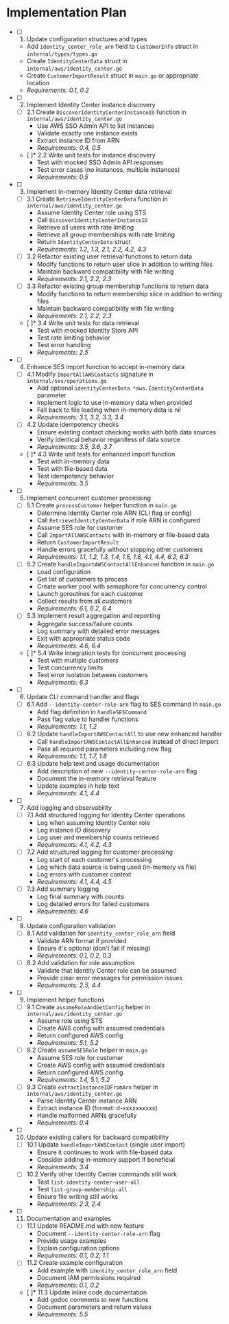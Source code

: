 # Implementation Plan

- [ ] 1. Update configuration structures and types
  - Add `identity_center_role_arn` field to `CustomerInfo` struct in `internal/types/types.go`
  - Create `IdentityCenterData` struct in `internal/aws/identity_center.go`
  - Create `CustomerImportResult` struct in `main.go` or appropriate location
  - _Requirements: 0.1, 0.2_

- [ ] 2. Implement Identity Center instance discovery
  - [ ] 2.1 Create `DiscoverIdentityCenterInstanceID` function in `internal/aws/identity_center.go`
    - Use AWS SSO Admin API to list instances
    - Validate exactly one instance exists
    - Extract instance ID from ARN
    - _Requirements: 0.4, 0.5_
  - [ ]* 2.2 Write unit tests for instance discovery
    - Test with mocked SSO Admin API responses
    - Test error cases (no instances, multiple instances)
    - _Requirements: 0.5_

- [ ] 3. Implement in-memory Identity Center data retrieval
  - [ ] 3.1 Create `RetrieveIdentityCenterData` function in `internal/aws/identity_center.go`
    - Assume Identity Center role using STS
    - Call `DiscoverIdentityCenterInstanceID`
    - Retrieve all users with rate limiting
    - Retrieve all group memberships with rate limiting
    - Return `IdentityCenterData` struct
    - _Requirements: 1.2, 1.3, 2.1, 2.2, 4.2, 4.3_
  - [ ] 3.2 Refactor existing user retrieval functions to return data
    - Modify functions to return user slice in addition to writing files
    - Maintain backward compatibility with file writing
    - _Requirements: 2.1, 2.2, 2.3_
  - [ ] 3.3 Refactor existing group membership functions to return data
    - Modify functions to return membership slice in addition to writing files
    - Maintain backward compatibility with file writing
    - _Requirements: 2.1, 2.2, 2.3_
  - [ ]* 3.4 Write unit tests for data retrieval
    - Test with mocked Identity Store API
    - Test rate limiting behavior
    - Test error handling
    - _Requirements: 2.5_


- [ ] 4. Enhance SES import function to accept in-memory data
  - [ ] 4.1 Modify `ImportAllAWSContacts` signature in `internal/ses/operations.go`
    - Add optional `identityCenterData *aws.IdentityCenterData` parameter
    - Implement logic to use in-memory data when provided
    - Fall back to file loading when in-memory data is nil
    - _Requirements: 3.1, 3.2, 3.3, 3.4_
  - [ ] 4.2 Update idempotency checks
    - Ensure existing contact checking works with both data sources
    - Verify identical behavior regardless of data source
    - _Requirements: 3.5, 3.6, 3.7_
  - [ ]* 4.3 Write unit tests for enhanced import function
    - Test with in-memory data
    - Test with file-based data
    - Test idempotency behavior
    - _Requirements: 3.5_

- [ ] 5. Implement concurrent customer processing
  - [ ] 5.1 Create `processCustomer` helper function in `main.go`
    - Determine Identity Center role ARN (CLI flag or config)
    - Call `RetrieveIdentityCenterData` if role ARN is configured
    - Assume SES role for customer
    - Call `ImportAllAWSContacts` with in-memory or file-based data
    - Return `CustomerImportResult`
    - Handle errors gracefully without stopping other customers
    - _Requirements: 1.1, 1.2, 1.3, 1.4, 1.5, 1.6, 4.1, 4.4, 6.2, 6.3_
  - [ ] 5.2 Create `handleImportAWSContactAllEnhanced` function in `main.go`
    - Load configuration
    - Get list of customers to process
    - Create worker pool with semaphore for concurrency control
    - Launch goroutines for each customer
    - Collect results from all customers
    - _Requirements: 6.1, 6.2, 6.4_
  - [ ] 5.3 Implement result aggregation and reporting
    - Aggregate success/failure counts
    - Log summary with detailed error messages
    - Exit with appropriate status code
    - _Requirements: 4.6, 6.4_
  - [ ]* 5.4 Write integration tests for concurrent processing
    - Test with multiple customers
    - Test concurrency limits
    - Test error isolation between customers
    - _Requirements: 6.3_


- [ ] 6. Update CLI command handler and flags
  - [ ] 6.1 Add `--identity-center-role-arn` flag to SES command in `main.go`
    - Add flag definition in `handleSESCommand`
    - Pass flag value to handler functions
    - _Requirements: 1.1, 1.2_
  - [ ] 6.2 Update `handleImportAWSContactAll` to use new enhanced handler
    - Call `handleImportAWSContactAllEnhanced` instead of direct import
    - Pass all required parameters including new flag
    - _Requirements: 1.1, 1.7, 1.8_
  - [ ] 6.3 Update help text and usage documentation
    - Add description of new `--identity-center-role-arn` flag
    - Document the in-memory retrieval feature
    - Update examples in help text
    - _Requirements: 4.1, 4.4_

- [ ] 7. Add logging and observability
  - [ ] 7.1 Add structured logging for Identity Center operations
    - Log when assuming Identity Center role
    - Log instance ID discovery
    - Log user and membership counts retrieved
    - _Requirements: 4.1, 4.2, 4.3_
  - [ ] 7.2 Add structured logging for customer processing
    - Log start of each customer's processing
    - Log which data source is being used (in-memory vs file)
    - Log errors with customer context
    - _Requirements: 4.1, 4.4, 4.5_
  - [ ] 7.3 Add summary logging
    - Log final summary with counts
    - Log detailed errors for failed customers
    - _Requirements: 4.6_

- [ ] 8. Update configuration validation
  - [ ] 8.1 Add validation for `identity_center_role_arn` field
    - Validate ARN format if provided
    - Ensure it's optional (don't fail if missing)
    - _Requirements: 0.1, 0.2, 0.3_
  - [ ] 8.2 Add validation for role assumption
    - Validate that Identity Center role can be assumed
    - Provide clear error messages for permission issues
    - _Requirements: 2.5, 4.4_


- [ ] 9. Implement helper functions
  - [ ] 9.1 Create `assumeRoleAndGetConfig` helper in `internal/aws/identity_center.go`
    - Assume role using STS
    - Create AWS config with assumed credentials
    - Return configured AWS config
    - _Requirements: 5.1, 5.2_
  - [ ] 9.2 Create `assumeSESRole` helper in `main.go`
    - Assume SES role for customer
    - Create AWS config with assumed credentials
    - Return configured AWS config
    - _Requirements: 1.4, 5.1, 5.2_
  - [ ] 9.3 Create `extractInstanceIDFromArn` helper in `internal/aws/identity_center.go`
    - Parse Identity Center instance ARN
    - Extract instance ID (format: d-xxxxxxxxxx)
    - Handle malformed ARNs gracefully
    - _Requirements: 0.4_

- [ ] 10. Update existing callers for backward compatibility
  - [ ] 10.1 Update `handleImportAWSContact` (single user import)
    - Ensure it continues to work with file-based data
    - Consider adding in-memory support if beneficial
    - _Requirements: 3.4_
  - [ ] 10.2 Verify other Identity Center commands still work
    - Test `list-identity-center-user-all`
    - Test `list-group-membership-all`
    - Ensure file writing still works
    - _Requirements: 2.3, 2.4_

- [ ] 11. Documentation and examples
  - [ ] 11.1 Update README.md with new feature
    - Document `--identity-center-role-arn` flag
    - Provide usage examples
    - Explain configuration options
    - _Requirements: 0.1, 0.2, 1.1_
  - [ ] 11.2 Create example configuration
    - Add example with `identity_center_role_arn` field
    - Document IAM permissions required
    - _Requirements: 0.1, 0.2_
  - [ ]* 11.3 Update inline code documentation
    - Add godoc comments to new functions
    - Document parameters and return values
    - _Requirements: 5.5_

